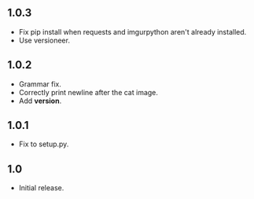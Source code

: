 1.0.3
-----

- Fix pip install when requests and imgurpython aren't already installed.
- Use versioneer.

1.0.2
-----

- Grammar fix.
- Correctly print newline after the cat image.
- Add __version__.

1.0.1
-----

- Fix to setup.py.

1.0
---

- Initial release.

